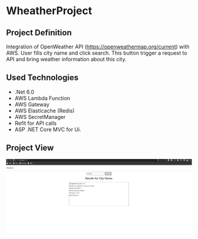 # WheatherProject


## Project Definition
Integration of OpenWeather API (https://openweathermap.org/current) with AWS. 
User fills city name and click search. This button trigger a request to API and bring weather information about this city.


## Used Technologies
  - .Net 6.0
  - AWS Lambda Function
  - AWS Gateway
  - AWS Elasticache (Redis)
  - AWS SecretManager
  - Refit for API calls
  - ASP .NET Core MVC for Ui.

## Project View
![Project picture1](https://github.com/afatih/WheatherProject/blob/main/screenShoots/WeatherSS.png)

